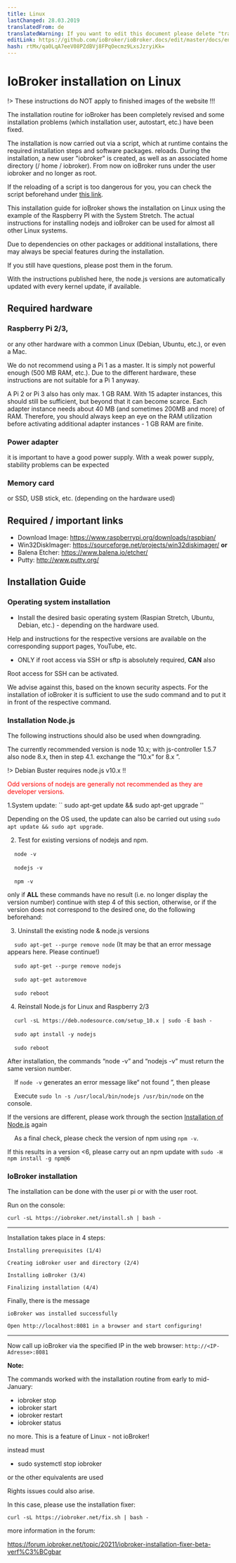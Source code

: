 ```yaml
---
title: Linux
lastChanged: 28.03.2019
translatedFrom: de
translatedWarning: If you want to edit this document please delete "translatedFrom" field, elsewise this document will be translated automatically again
editLink: https://github.com/ioBroker/ioBroker.docs/edit/master/docs/en/install/linux.md
hash: rtMx/qa0LqA7eeV08PZdBVj8FPqOecmz9LxsJzryiKk=
---
```

# IoBroker installation on Linux
!> These instructions do NOT apply to finished images of the website !!!

The installation routine for ioBroker has been completely revised and some installation problems (which installation user, autostart, etc.) have been fixed.

The installation is now carried out via a script, which at runtime contains the required installation steps and software packages. reloads. During the installation, a new user "iobroker" is created, as well as an associated home directory (/ home / iobroker). From now on ioBroker runs under the user iobroker and no longer as root.

If the reloading of a script is too dangerous for you, you can check the script beforehand under [this link](https://raw.githubusercontent.com/ioBroker/ioBroker/stable-installer/installer.sh).

This installation guide for ioBroker shows the installation on Linux using the example of the Raspberry PI with the System Stretch. The actual instructions for installing nodejs and ioBroker can be used for almost all other Linux systems.

Due to dependencies on other packages or additional installations, there may always be special features during the installation.

If you still have questions, please post them in the forum.

With the instructions published here, the node.js versions are automatically updated with every kernel update, if available.

## Required hardware
### Raspberry Pi 2/3,
or any other hardware with a common Linux (Debian, Ubuntu, etc.), or even a Mac.

We do not recommend using a Pi 1 as a master. It is simply not powerful enough (500 MB RAM, etc.). Due to the different hardware, these instructions are not suitable for a Pi 1 anyway.

A Pi 2 or Pi 3 also has only max. 1 GB RAM. With 15 adapter instances, this should still be sufficient, but beyond that it can become scarce. Each adapter instance needs about 40 MB (and sometimes 200MB and more) of RAM. Therefore, you should always keep an eye on the RAM utilization before activating additional adapter instances - 1 GB RAM are finite.

### Power adapter
it is important to have a good power supply. With a weak power supply, stability problems can be expected

### Memory card
or SSD, USB stick, etc. (depending on the hardware used)

## Required / important links
* Download Image: https://www.raspberrypi.org/downloads/raspbian/
* Win32DiskImager: https://sourceforge.net/projects/win32diskimager/ **or**
* Balena Etcher: https://www.balena.io/etcher/
* Putty: http://www.putty.org/

## Installation Guide
### Operating system installation
* Install the desired basic operating system (Raspian Stretch, Ubuntu, Debian, etc.) - depending on the hardware used.

Help and instructions for the respective versions are available on the corresponding support pages, YouTube, etc.

* ONLY if root access via SSH or sftp is absolutely required, **CAN** also

Root access for SSH can be activated.

We advise against this, based on the known security aspects. For the installation of ioBroker it is sufficient to use the sudo command and to put it in front of the respective command.

### Installation Node.js
The following instructions should also be used when downgrading.

The currently recommended version is node 10.x; with js-controller 1.5.7 also node 8.x, then in step 4.1. exchange the “10.x” for 8.x ”.

!> Debian Buster requires node.js v10.x !!

<span style="color:red">Odd versions of nodejs are generally not recommended as they are developer versions.</span>

1.System update: `` sudo apt-get update && sudo apt-get upgrade ''

Depending on the OS used, the update can also be carried out using ``sudo apt update && sudo apt upgrade``.

2. Test for existing versions of nodejs and npm.

    ``node -v``

    ``nodejs -v``

    ``npm -v``

only if **ALL** these commands have no result (i.e. no longer display the version number) continue with step 4 of this section, otherwise, or if the version does not correspond to the desired one, do the following beforehand:

3. Uninstall the existing node & node.js versions

    ``sudo apt-get --purge remove node`` (It may be that an error message appears here. Please continue!)

    ``sudo apt-get --purge remove nodejs``

    ``sudo apt-get autoremove``

    ``sudo reboot``

4. Reinstall Node.js for Linux and Raspberry 2/3

    ``curl -sL https://deb.nodesource.com/setup_10.x | sudo -E bash -``

    ``sudo apt install -y nodejs``

    ``sudo reboot``

After installation, the commands “node -v” and “nodejs -v” must return the same version number.

    If ``node -v`` generates an error message like“ not found ”, then please

    Execute ``sudo ln -s /usr/local/bin/nodejs /usr/bin/node`` on the console.

If the versions are different, please work through the section [Installation of Node.js](#installation-nodejs) again

    As a final check, please check the version of npm using ``npm -v``.

If this results in a version <6, please carry out an npm update with ``sudo -H npm install -g npm@6``

### IoBroker installation
The installation can be done with the user pi or with the user root.

Run on the console:

``curl -sL https://iobroker.net/install.sh | bash -``

---

Installation takes place in 4 steps:

``Installing prerequisites (1/4)``

``Creating ioBroker user and directory (2/4)``

``Installing ioBroker (3/4)``

``Finalizing installation (4/4)``

Finally, there is the message

``ioBroker was installed successfully``

``Open http://localhost:8081 in a browser and start configuring!``

---

Now call up ioBroker via the specified IP in the web browser: ``http://<IP-Adresse>:8081``

**Note:**

The commands worked with the installation routine from early to mid-January:

* iobroker stop
* iobroker start
* iobroker restart
* iobroker status

no more. This is a feature of Linux - not ioBroker!

instead must

* sudo systemctl stop iobroker

or the other equivalents are used

Rights issues could also arise.

In this case, please use the installation fixer:

``curl -sL https://iobroker.net/fix.sh | bash -``

more information in the forum:

https://forum.iobroker.net/topic/20211/iobroker-installation-fixer-beta-verf%C3%BCgbar